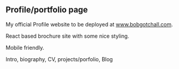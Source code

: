 ## Profile/portfolio page

My official Profile website to be deployed at www.bobgotchall.com.  

React based brochure site with some nice styling.

Mobile friendly.

Intro, biography, CV, projects/porfolio, Blog




